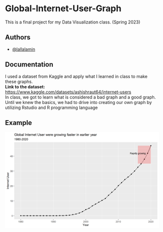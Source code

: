 # Global-Internet-User-Graph
This is a final project for my Data Visualization class. (Spring 2023) <br> 


## Authors

- [@lallalamin](https://github.com/lallalamin)


## Documentation

I used a dataset from Kaggle and apply what I learned in class to make these graphs. <br> 
**Link to the dataset:** https://www.kaggle.com/datasets/ashishraut64/internet-users <br> 
In class, we got to learn what is considered a bad graph and a good graph. Until we knew the basics, we had to drive into creating our own graph by utilizing Rstudio and R programming language <br>

## Example 
![plot](/Global-Internet-User_files/figure-html/unnamed-chunk-2-1.png)

